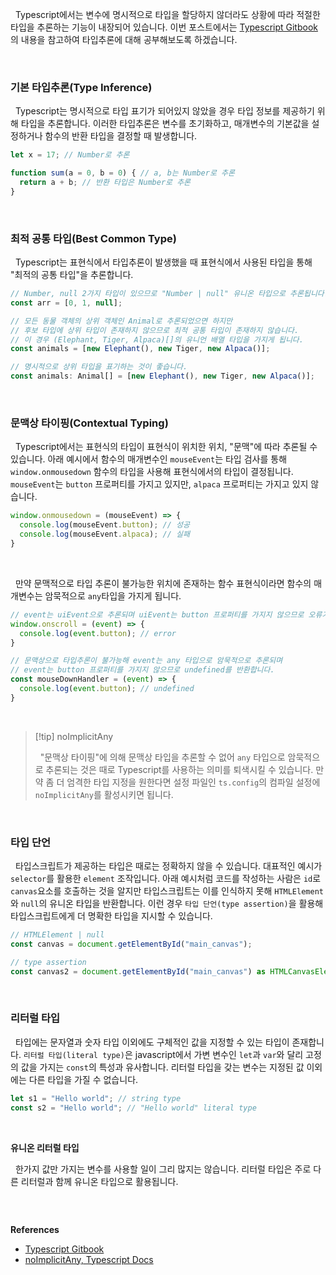 
&nbsp;&nbsp;Typescript에서는 변수에 명시적으로 타입을 할당하지 않더라도 상황에 따라 적절한 타입을 추론하는 기능이 내장되어 있습니다. 이번 포스트에서는 [Typescript Gitbook](https://typescript-kr.github.io/pages/type-inference.html)의 내용을 참고하여 타입추론에 대해 공부해보도록 하겠습니다.

<br>

### 기본 타입추론(Type Inference)

&nbsp;&nbsp;Typescript는 명시적으로 타입 표기가 되어있지 않았을 경우 타입 정보를 제공하기 위해 타입을 추론합니다. 이러한 타입추론은 변수를 초기화하고, 매개변수의 기본값을 설정하거나 함수의 반환 타입을 결정할 때 발생합니다.

```typescript
let x = 17; // Number로 추론

function sum(a = 0, b = 0) { // a, b는 Number로 추론
  return a + b; // 반환 타입은 Number로 추론
}
```

<br>

### 최적 공통 타입(Best Common Type)

&nbsp;&nbsp;Typescript는 표현식에서 타입추론이 발생했을 때 표현식에서 사용된 타입을 통해 "최적의 공통 타입"을 추론합니다.

```typescript
// Number, null 2가지 타입이 있으므로 "Number | null" 유니온 타입으로 추론됩니다.
const arr = [0, 1, null];
```

```typescript
// 모든 동물 객체의 상위 객체인 Animal로 추론되었으면 하지만
// 후보 타입에 상위 타입이 존재하지 않으므로 최적 공통 타입이 존재하지 않습니다.
// 이 경우 (Elephant, Tiger, Alpaca)[]의 유니언 배열 타입을 가지게 됩니다.
const animals = [new Elephant(), new Tiger, new Alpaca()];

// 명시적으로 상위 타입을 표기하는 것이 좋습니다.
const animals: Animal[] = [new Elephant(), new Tiger, new Alpaca()];
```

<br>

### 문맥상 타이핑(Contextual Typing)

&nbsp;&nbsp;Typescript에서는 표현식의 타입이 표현식이 위치한 위치, "문맥"에 따라 추론될 수 있습니다. 아래 예시에서 함수의 매개변수인 `mouseEvent`는 타입 검사를 통해 `window.onmousedown` 함수의 타입을 사용해 표현식에서의 타입이 결정됩니다. `mouseEvent`는 `button` 프로퍼티를 가지고 있지만, `alpaca` 프로퍼티는 가지고 있지 않습니다.

```typescript
window.onmousedown = (mouseEvent) => {
  console.log(mouseEvent.button); // 성공
  console.log(mouseEvent.alpaca); // 실패
}
```

<br>

&nbsp;&nbsp;만약 문맥적으로 타입 추론이 불가능한 위치에 존재하는 함수 표현식이라면 함수의 매개변수는 암묵적으로 `any`타입을 가지게 됩니다.

```typescript
// event는 uiEvent으로 추론되며 uiEvent는 button 프로퍼티를 가지지 않으므로 오류가 발생
window.onscroll = (event) => {
  console.log(event.button); // error
}

// 문맥상으로 타입추론이 불가능해 event는 any 타입으로 암묵적으로 추론되며
// event는 button 프로퍼티를 가지지 않으므로 undefined를 반환합니다.
const mouseDownHandler = (event) => {
  console.log(event.button); // undefined 
}
```

<br>

> [!tip] noImplicitAny
> 
> &nbsp;&nbsp;"문맥상 타이핑"에 의해 문맥상 타입을 추론할 수 없어 `any` 타입으로 암묵적으로 추론되는 것은 때로 Typescript를 사용하는 의미를 퇴색시킬 수 있습니다. 만약 좀 더 엄격한 타입 지정을 원한다면 설정 파일인 `ts.config`의 컴파일 설정에`noImplicitAny`를 활성시키면 됩니다.

<br>

### 타입 단언

&nbsp;&nbsp;타입스크립트가 제공하는 타입은 때로는 정확하지 않을 수 있습니다. 대표적인 예시가 `selector`를 활용한 `element` 조작입니다. 아래 예시처럼 코드를 작성하는 사람은 `id`로 `canvas`요소를 호출하는 것을 알지만 타입스크립트는 이를 인식하지 못해 `HTMLElement`와 `null`의 유니온 타입을 반환합니다.
이런 경우 `타입 단언(type assertion)`을 활용해 타입스크립트에게 더 명확한 타입을 지시할 수 있습니다.

```ts
// HTMLElement | null
const canvas = document.getElementById("main_canvas");

// type assertion
const canvas2 = document.getElementById("main_canvas") as HTMLCanvasElement;
```


<br>

### 리터럴 타입

&nbsp;&nbsp;타입에는 문자열과 숫자 타입 이외에도 구체적인 값을 지정할 수 있는 타입이 존재합니다. `리터럴 타입(literal type)`은 javascript에서 가변 변수인 `let`과 `var`와 달리 고정의 값을 가지는 `const`의 특성과 유사합니다. 리터럴 타입을 갖는 변수는 지정된 값 이외에는 다른 타입을 가질 수 없습니다.

```ts
let s1 = "Hello world"; // string type
const s2 = "Hello world"; // "Hello world" literal type
```

<br>

**유니온 리터럴 타입**

&nbsp;&nbsp;한가지 값만 가지는 변수를 사용할 일이 그리 많지는 않습니다. 리터럴 타입은 주로 다른 리터럴과 함께 유니온 타입으로 활용됩니다.

```ts

```

<br>

**References**
- [Typescript Gitbook](https://typescript-kr.github.io/pages/type-inference.html)
- [noImplicitAny, Typescript Docs](https://www.typescriptlang.org/tsconfig/noImplicitAny.html)